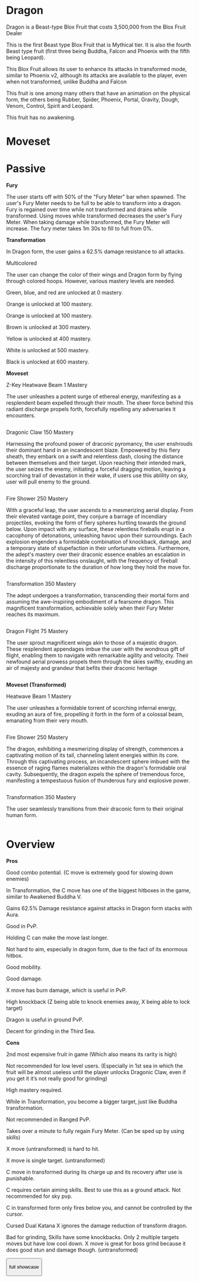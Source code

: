 <h1>Dragon</h1>


<p>Dragon is a Beast-type Blox Fruit that costs 3,500,000 from the Blox Fruit Dealer</p>


<p>This is the first Beast type Blox Fruit that is Mythical tier. It is also the fourth Beast type fruit (first three being Buddha, Falcon and Phoenix with the fifth being Leopard).</p>


<p>This Blox Fruit allows its user to enhance its attacks in transformed mode, similar to Phoenix v2, although its attacks are available to the player, even when not transformed, unlike Buddha and Falcon</p>


<p>This fruit is one among many others that have an animation on the physical form, the others being Rubber, Spider, Phoenix, Portal, Gravity, Dough, Venom, Control, Spirit and Leopard.</p>


<p>This fruit has no awakening.</p>


<h1>Moveset</h1>
<h1 class="1">Passive</h1>
<strong><p>Fury</p></strong>
<p>The user starts off with 50% of the "Fury Meter" bar when spawned. The user's Fury Meter needs to be full to be able to transform into a dragon. Fury is regained over time while not transformed and drains while transformed. Using moves while transformed decreases the user's Fury Meter. When taking damage while transformed, the Fury Meter will increase. The fury meter takes 1m 30s to fill to full from 0%.</p>


<strong><p>Transformation</p></strong>
<p>In Dragon form, the user gains a 62.5% damage resistance to all attacks.</p>


<p>Multicolored</p>
<p>The user can change the color of their wings and Dragon form by flying through colored hoops. However, various mastery levels are needed.</p>
<p>Green, blue, and red are unlocked at 0 mastery.</p>
<p>Orange is unlocked at 100 mastery.</p>
<p>Orange is unlocked at 100 mastery.</p>
<p>Brown is unlocked at 300 mastery.</p>
<p>Yellow is unlocked at 400 mastery.</p>
<p>White is unlocked at 500 mastery.</p>
<p>Black is unlocked at 600 mastery.</p>


<strong><p>Moveset</p></strong>
<p>Z-Key Heatwave Beam 1 Mastery</p>
<p>The user unleashes a potent surge of ethereal energy, manifesting as a resplendent beam expelled through their mouth. The sheer force behind this radiant discharge propels forth, forcefully repelling any adversaries it encounters.</p>
<img src="https://static.wikia.nocookie.net/roblox-blox-piece/images/c/c4/DragonZ.gif/revision/latest?cb=20230508140403" alt="" srcset="">


<p> Dragonic Claw  150 Mastery</p>
<p>Harnessing the profound power of draconic pyromancy, the user enshrouds their dominant hand in an incandescent blaze. Empowered by this fiery sheath, they embark on a swift and relentless dash, closing the distance between themselves and their target. Upon reaching their intended mark, the user seizes the enemy, initiating a forceful dragging motion, leaving a scorching trail of devastation in their wake, if users use this ablility on sky, user will pull enemy to the ground.</p>
<img src="https://static.wikia.nocookie.net/roblox-blox-piece/images/c/c6/DragonX.gif/revision/latest?cb=20230508140424" alt="">


<p>Fire Shower 250 Mastery</p>
<p>With a graceful leap, the user ascends to a mesmerizing aerial display. From their elevated vantage point, they conjure a barrage of incendiary projectiles, evoking the form of fiery spheres hurtling towards the ground below. Upon impact with any surface, these relentless fireballs erupt in a cacophony of detonations, unleashing havoc upon their surroundings. Each explosion engenders a formidable combination of knockback, damage, and a temporary state of stupefaction in their unfortunate victims. Furthermore, the adept's mastery over their draconic essence enables an escalation in the intensity of this relentless onslaught, with the frequency of fireball discharge proportionate to the duration of how long they hold the move for.</p>
<img src="https://static.wikia.nocookie.net/roblox-blox-piece/images/2/29/DragonC.gif/revision/latest?cb=20230508140555" alt="">


<p>Transformation 350 Mastery</p>
<p>The adept undergoes a transformation, transcending their mortal form and assuming the awe-inspiring embodiment of a fearsome dragon. This magnificent transformation, achievable solely when their Fury Meter reaches its maximum.</p>
<img src="https://static.wikia.nocookie.net/roblox-blox-piece/images/5/5e/DragonV.gif/revision/latest?cb=20230509024657" alt="">


<p>Dragon Flight 75 Mastery</p>
<p>The user sprout magnificent wings akin to those of a majestic dragon. These resplendent appendages imbue the user with the wondrous gift of flight, enabling them to navigate with remarkable agility and velocity. Their newfound aerial prowess propels them through the skies swiftly, exuding an air of majesty and grandeur that befits their draconic heritage</p>
<img src="https://static.wikia.nocookie.net/roblox-blox-piece/images/1/10/DragonF.gif/revision/latest?cb=20230508140633" alt="">


<strong><p>Moveset (Transformed)</p></strong>
<p>Heatwave Beam 1 Mastery</p>
<p>The user unleashes a formidable torrent of scorching infernal energy, exuding an aura of fire, propelling it forth in the form of a colossal beam, emanating from their very mouth.</p>
<img src="https://static.wikia.nocookie.net/roblox-blox-piece/images/2/2e/DragonZTransform.gif/revision/latest?cb=20230509121331" alt="">


<p>Fire Shower 250 Mastery</p>
<p>The dragon, exhibiting a mesmerizing display of strength, commences a captivating motion of its tail, channeling latent energies within its core. Through this captivating process, an incandescent sphere imbued with the essence of raging flames materializes within the dragon's formidable oral cavity. Subsequently, the dragon expels the sphere of tremendous force, manifesting a tempestuous fusion of thunderous fury and explosive power.</p>
<img src="https://static.wikia.nocookie.net/roblox-blox-piece/images/d/db/DragonXTransform.gif/revision/latest?cb=20230509131700" alt="">


<p>Transformation 350 Mastery</p>
<p>
The user seamlessly transitions from their draconic form to their original human form.</p>
<img src="https://static.wikia.nocookie.net/roblox-blox-piece/images/0/09/DragonVRevert.gif/revision/latest?cb=20230509115844" alt="">


<h1>Overview</h1>
<strong><p>Pros</p></strong>
<p>Good combo potential. (C move is extremely good for slowing down enemies)</p>
<p>In Transformation, the C move has one of the biggest hitboxes in the game, similar to Awakened Buddha V.</p>
<p>Gains 62.5% Damage resistance against attacks in Dragon form stacks with Aura.</p>
<p>Good in PvP.</p>
<p>Holding C can make the move last longer.</p>
<p>Not hard to aim, especially in dragon form, due to the fact of its enormous hitbox.</p>
<p>Good mobility.</p>
<p>Good damage.</p>
<p>X move has burn damage, which is useful in PvP.</p>
<p>High knockback (Z being able to knock enemies away, X being able to lock target)</p>
<p>Dragon is useful in ground PvP.</p>
<p>Decent for grinding in the Third Sea.</p>


<strong><p>Cons</p></strong>
<p>2nd most expensive fruit in game (Which also means its rarity is high)</p>
<p>Not recommended for low level users. (Especially in 1st sea in which the fruit will be almost useless until the player unlocks Dragonic Claw, even if you get it it’s not really good for grinding)</p>
<p>High mastery required.</p>
<p>While in Transformation, you become a bigger target, just like Buddha transformation.</p>
<p>Not recommended in Ranged PvP.</p>
<p>Takes over a minute to fully regain Fury Meter. (Can be sped up by using skills)</p>
<p>X move (untransformed) is hard to hit.</p>
<p>X move is single target. (untransformed)</p>
<p>C move in transformed during its charge up and its recovery after use is punishable.</p>
<p>C requires certain aiming skills. Best to use this as a ground attack. Not recommended for sky pvp.</p>
<p>C in transformed form only fires below you, and cannot be controlled by the cursor.</p>
<p>Cursed Dual Katana X ignores the damage reduction of transform dragon.</p>
<p>Bad for grinding, Skills have some knockbacks. Only 2 multiple targets moves but have low cool down. X move is great for boss grind because it does good stun and damage though. (untransformed)</p>


<a href="https://www.youtube.com/watch?v=-JGEa2pPd1w"><button><p>full showcase</p></button></a>
